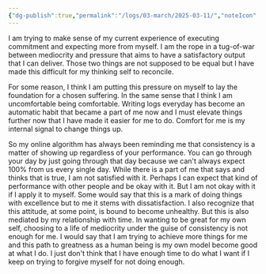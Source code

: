 ```yaml
---
{"dg-publish":true,"permalink":"/logs/03-march/2025-03-11/","noteIcon":"","created":"2025-03-11"}
---
```


I am trying to make sense of my current experience of executing commitment and expecting more from myself. I am the rope in a tug-of-war between mediocrity and pressure that aims to have a satisfactory output that I can deliver. Those two things are not supposed to be equal but I have made this difficult for my thinking self to reconcile.

For some reason, I think I am putting this pressure on myself to lay the foundation for a chosen suffering. In the same sense that I think I am uncomfortable being comfortable. Writing logs everyday has become an automatic habit that became a part of me now and I must elevate things further now that I have made it easier for me to do. Comfort for me is my internal signal to change things up. 

So my online algorithm has always been reminding me that consistency is a matter of showing up regardless of your performance. You can go through your day by just going through that day because we can't always expect 100% from us every single day. While there is a part of me that says and thinks that is true, I am not satisfied with it. Perhaps I can expect that kind of performance with other people and be okay with it. But I am not okay with it if I apply it to myself. Some would say that this is a mark of doing things with excellence but to me it stems with dissatisfaction. I also recognize that this attitude, at some point, is bound to become unhealthy. But this is also mediated by my relationship with time. In wanting to be great for my own self, choosing to a life of mediocrity under the guise of consistency is not enough for me. I would say that I am trying to achieve more things for me and this path to greatness as a human being is my own model become good at what I do. I just don't think that I have enough time to do what I want if I keep on trying to forgive myself for not doing enough.